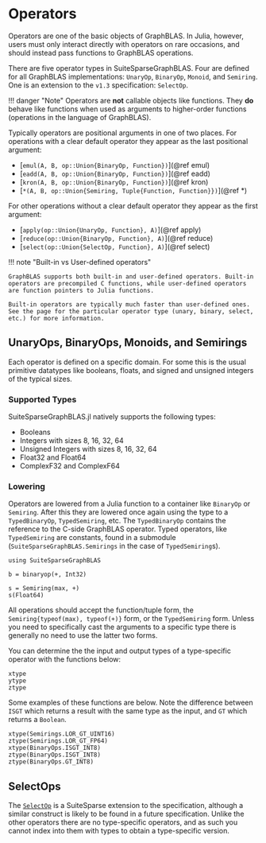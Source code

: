 # Operators

Operators are one of the basic objects of GraphBLAS. In Julia, however, users must only interact directly with operators on rare occasions, and should instead pass functions to GraphBLAS operations.

There are five operator types in SuiteSparseGraphBLAS. Four are defined for all GraphBLAS implementations: `UnaryOp`, `BinaryOp`, `Monoid`, and `Semiring`. 
One is an extension to the `v1.3` specification: `SelectOp`.

!!! danger "Note"
    Operators are **not** callable objects like functions. They **do** behave like functions when used as arguments to higher-order functions (operations in the language of GraphBLAS).

Typically operators are positional arguments in one of two places.
For operations with a clear default operator they appear as the last positional argument:

- [`emul(A, B, op::Union{BinaryOp, Function})`](@ref emul)
- [`eadd(A, B, op::Union{BinaryOp, Function})`](@ref eadd)
- [`kron(A, B, op::Union{BinaryOp, Function})`](@ref kron)
- [`*(A, B, op::Union{Semiring, Tuple{Function, Function}})`](@ref *)

For other operations without a clear default operator they appear as the first argument:

- [`apply(op::Union{UnaryOp, Function}, A)`](@ref apply)
- [`reduce(op::Union{BinaryOp, Function}, A)`](@ref reduce)
- [`select(op::Union{SelectOp, Function}, A)`](@ref select)

!!! note "Built-in vs User-defined operators"

    GraphBLAS supports both built-in and user-defined operators. Built-in operators are precompiled C functions, while user-defined operators are function pointers to Julia functions. 

    Built-in operators are typically much faster than user-defined ones. See the page for the particular operator type (unary, binary, select, etc.) for more information.


## UnaryOps, BinaryOps, Monoids, and Semirings

Each operator is defined on a specific domain. For some this is the usual primitive datatypes like booleans, floats, and signed and unsigned integers of the typical sizes.

### Supported Types

SuiteSparseGraphBLAS.jl natively supports the following types:

- Booleans
- Integers with sizes 8, 16, 32, 64
- Unsigned Integers with sizes 8, 16, 32, 64
- Float32 and Float64
- ComplexF32 and ComplexF64

### Lowering

Operators are lowered from a Julia function to a container like `BinaryOp` or `Semiring`. After this they are lowered once again using the type to a `TypedBinaryOp`, `TypedSemiring`, etc. The `TypedBinaryOp` contains the reference to the C-side GraphBLAS operator. Typed operators, like `TypedSemiring` are constants, found in a submodule (`SuiteSparseGraphBLAS.Semirings` in the case of `TypedSemiring`s).

```@setup operators
using SuiteSparseGraphBLAS
```
```@repl operators
b = binaryop(+, Int32)

s = Semiring(max, +)
s(Float64)
```

All operations should accept the function/tuple form, the `Semiring{typeof(max), typeof(+)}` form, or the `TypedSemiring` form.
Unless you need to specifically cast the arguments to a specific type there is generally no need to use the latter two forms.

You can determine the the input and output types of a type-specific operator with the functions below:

```@docs
xtype
ytype
ztype
```

Some examples of these functions are below. 
Note the difference between `ISGT` which returns a result with the same type as the input, and `GT` which returns a `Boolean`.

```@repl operators
xtype(Semirings.LOR_GT_UINT16)
ztype(Semirings.LOR_GT_FP64)
xtype(BinaryOps.ISGT_INT8)
ztype(BinaryOps.ISGT_INT8)
ztype(BinaryOps.GT_INT8)
```

## SelectOps

The [`SelectOp`](@ref) is a SuiteSparse extension to the specification, although a similar construct is likely to be found in a future specification.
Unlike the other operators there are no type-specific operators, and as such you cannot index into them with types to obtain a type-specific version.
